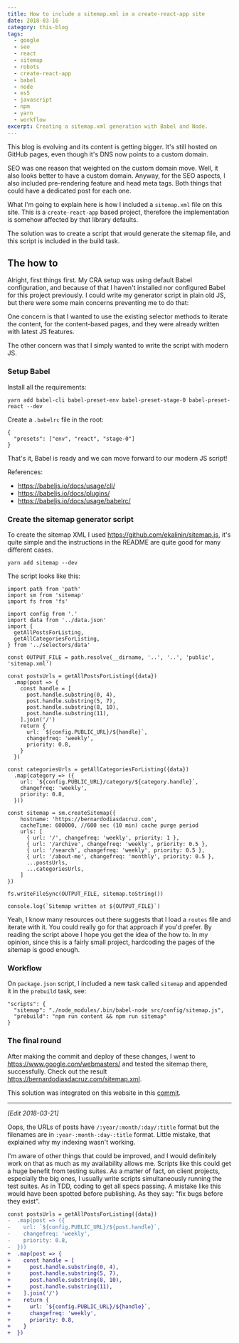 ```yaml
---
title: How to include a sitemap.xml in a create-react-app site
date: 2018-03-16
category: this-blog
tags:
  - google
  - seo
  - react
  - sitemap
  - robots
  - create-react-app
  - babel
  - node
  - es5
  - javascript
  - npm
  - yarn
  - workflow
excerpt: Creating a sitemap.xml generation with Babel and Node.
---
```


This blog is evolving and its content is getting bigger. It's still hosted on GitHub pages, even though it's DNS now points to a custom domain.

SEO was one reason that weighted on the custom domain move. Well, it also looks better to have a custom domain. Anyway, for the SEO aspects, I also included pre-rendering feature and head meta tags. Both things that could have a dedicated post for each one.

What I'm going to explain here is how I included a `sitemap.xml` file on this site. This is a `create-react-app` based project, therefore the implementation is somehow affected by that library defaults.

The solution was to create a script that would generate the sitemap file, and this script is included in the build task.

## The how to

Alright, first things first. My CRA setup was using default Babel configuration, and because of that I haven't installed nor configured Babel for this project previously. I could write my generator script in plain old JS, but there were some main concerns preventing me to do that:

One concern is that I wanted to use the existing selector methods to iterate the content, for the content-based pages, and they were already written with latest JS features.

The other concern was that I simply wanted to write the script with modern JS.

### Setup Babel

Install all the requirements:

```
yarn add babel-cli babel-preset-env babel-preset-stage-0 babel-preset-react --dev
```

Create a `.babelrc` file in the root:

```
{
  "presets": ["env", "react", "stage-0"]
}
```

That's it, Babel is ready and we can move forward to our modern JS script!

References:

- https://babeljs.io/docs/usage/cli/
- https://babeljs.io/docs/plugins/
- https://babeljs.io/docs/usage/babelrc/

### Create the sitemap generator script

To create the sitemap XML I used https://github.com/ekalinin/sitemap.js, it's quite simple and the instructions in the README are quite good for many different cases.

```
yarn add sitemap --dev
```

The script looks like this:

```
import path from 'path'
import sm from 'sitemap'
import fs from 'fs'

import config from '.'
import data from '../data.json'
import {
  getAllPostsForListing,
  getAllCategoriesForListing,
} from '../selectors/data'

const OUTPUT_FILE = path.resolve(__dirname, '..', '..', 'public', 'sitemap.xml')

const postsUrls = getAllPostsForListing({data})
  .map(post => {
    const handle = [
      post.handle.substring(0, 4),
      post.handle.substring(5, 7),
      post.handle.substring(8, 10),
      post.handle.substring(11),
    ].join('/')
    return {
      url: `${config.PUBLIC_URL}/${handle}`,
      changefreq: 'weekly',
      priority: 0.8,
    }
  })

const categoriesUrls = getAllCategoriesForListing({data})
  .map(category => ({
    url: `${config.PUBLIC_URL}/category/${category.handle}`,
    changefreq: 'weekly',
    priority: 0.8,
  }))

const sitemap = sm.createSitemap({
    hostname: 'https://bernardodiasdacruz.com',
    cacheTime: 600000, //600 sec (10 min) cache purge period
    urls: [
      { url: '/', changefreq: 'weekly', priority: 1 },
      { url: '/archive', changefreq: 'weekly', priority: 0.5 },
      { url: '/search', changefreq: 'weekly', priority: 0.5 },
      { url: '/about-me', changefreq: 'monthly', priority: 0.5 },
      ...postsUrls,
      ...categoriesUrls,
    ]
})

fs.writeFileSync(OUTPUT_FILE, sitemap.toString())

console.log(`Sitemap written at ${OUTPUT_FILE}`)
```

Yeah, I know many resources out there suggests that I load a `routes` file and iterate with it. You could really go for that approach if you'd prefer. By reading the script above I hope you get the idea of the how to. In my opinion, since this is a fairly small project, hardcoding the pages of the sitemap is good enough.

### Workflow

On `package.json` script, I included a new task called `sitemap` and appended it in the `prebuild` task, see:

```
"scripts": {
  "sitemap": "./node_modules/.bin/babel-node src/config/sitemap.js",
  "prebuild": "npm run content && npm run sitemap"
}
```

### The final round

After making the commit and deploy of these changes, I went to https://www.google.com/webmasters/ and tested the sitemap there, successfully. Check out the result https://bernardodiasdacruz.com/sitemap.xml.

This solution was integrated on this website in this [commit](https://github.com/bernardodiasc/bernardodiasc.github.io/commit/0d7f2f457db38512d8392621d1e31935afcf4039).

---

_[Edit 2018-03-21]_

Oops, the URLs of posts have `/:year/:month/:day/:title` format but the filenames are in `:year-:month-:day-:title` format. Little mistake, that explained why my indexing wasn't working.

I'm aware of other things that could be improved, and I would definitely work on that as much as my availability allows me. Scripts like this could get a huge benefit from testing suites. As a matter of fact, on client projects, especially the big ones, I usually write scripts simultaneously running the test suites. As in TDD, coding to get all specs passing. A mistake like this would have been spotted before publishing. As they say: "fix bugs before they exist".

```diff
const postsUrls = getAllPostsForListing({data})
-  .map(post => ({
-    url: `${config.PUBLIC_URL}/${post.handle}`,
-    changefreq: 'weekly',
-    priority: 0.8,
-  }))
+  .map(post => {
+    const handle = [
+      post.handle.substring(0, 4),
+      post.handle.substring(5, 7),
+      post.handle.substring(8, 10),
+      post.handle.substring(11),
+    ].join('/')
+    return {
+      url: `${config.PUBLIC_URL}/${handle}`,
+      changefreq: 'weekly',
+      priority: 0.8,
+    }
+  })
```
